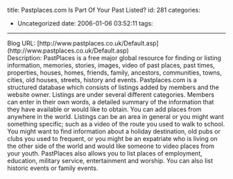 title: Pastplaces.com Is Part Of Your Past Listed?
id: 281
categories:
  - Uncategorized
date: 2006-01-06 03:52:11
tags:
---

<div class="flexinode-body flexinode-2"><div class="form-item">
 Blog URL: 
 [http://www.pastplaces.co.uk/Default.asp](http://www.pastplaces.co.uk/Default.asp)
</div>
<div class="flexinode-textarea-3"><div class="form-item">
 Description: 
 PastPlaces is a free major global resource for finding or listing information, memories, stories, images, video of past places, past times, properties, houses, homes, friends, family, ancestors, communities, towns, cities, old houses, streets, history and events. Pastplaces.com is a structured database which consists of listings added by members and the website owner. Listings are under several different categories. Members can enter in their own words, a detailed summary of the information that they have available or would like to obtain. You can add places from anywhere in the world. Listings can be an area in general or you might want something specific; such as a video of the route you used to walk to school. You might want to find information about a holiday destination, old pubs or clubs you used to frequent, or you might be an expatriate who is living on the other side of the world and would like someone to video places from your youth. PastPlaces also allows you to list places of employment, education, military service, entertainment and worship. You can also list historic events or family events.
</div>
</div></div>